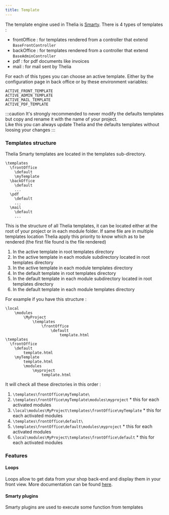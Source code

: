 ```yaml
---
title: Template
---
```


The template engine used in Thelia is [Smarty](https://smarty-php.github.io/smarty/).
There is 4 types of templates :
- frontOffice : for templates rendered from a controller that extend `BaseFrontController`
- backOffice : for templates rendered from a controller that extend `BaseAdminController`
- pdf : for pdf documents like invoices
- mail : for mail sent by Thelia

For each of this types you can choose an active template. Either by the configuration page in back office or by these environment variables:
```
ACTIVE_FRONT_TEMPLATE    
ACTIVE_ADMIN_TEMPLATE    
ACTIVE_MAIL_TEMPLATE   
ACTIVE_PDF_TEMPLATE   
``` 
:::caution
It's strongly recommended to never modify the defaults templates but copy and rename it with the name of your project.    
Like this you can always update Thelia and the defaults templates without loosing your changes
:::

### Templates structure

Thelia Smarty templates are located in the templates sub-directory.

```
\templates
  \frontOffice
    \default
    \myTemplate
  \backOffice
    \default
    ...  
  \pdf
    \default
    ...  
  \mail
    \default
    ...
```

This is the structure of all Thelia templates, it can be located either at the root of your project or in each module folder.
If same file are in multiple templates location Thelia apply this priority to know which as to be rendered (the first file found is the file rendered)
1. In the active template in root templates directory
2. In the active template in each module subdirectory located in root templates directory
3. In the active template in each module templates directory
4. In the default template in root templates directory
5. In the default template in each module subdirectory located in root templates directory
6. In the default template in each module templates directory

For example if you have this structure :
```
\local
    \modules
        \MyProject
            \templates
                \frontOffice
                    \default
                        template.html
\templates
  \frontOffice
    \default
        template.html
    \myTemplate
        template.html
        \modules
            \myproject
                template.html
```

It will check all these directories in this order :
1. `\templates\frontOffice\myTemplate\`
2. `\templates\frontOffice\myTemplate\modules\myproject` * this for each activated modules
3. `\local\modules\MyProject\templates\frontOffice\myTemplate` * this for each activated modules
4. `\templates\frontOffice\default\`
5. `\templates\frontOffice\default\modules\myproject` * this for each activated modules
6. `\local\modules\MyProject\templates\frontOffice\default` * this for each activated modules

### Features

#### Loops

Loops allow to get data from your shop back-end and display them in your front view. More documentation can be found [here](./loops).

#### Smarty plugins

Smarty plugins are used to execute some function from templates
